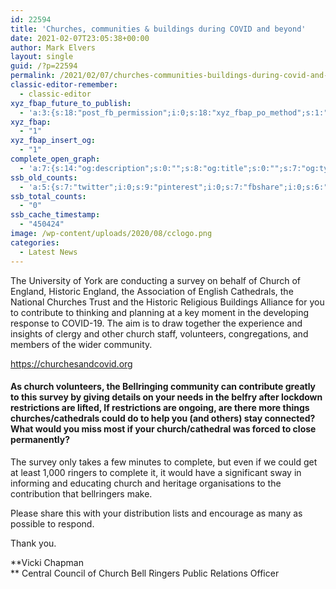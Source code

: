 ```yaml
---
id: 22594
title: 'Churches, communities & buildings during COVID and beyond'
date: 2021-02-07T23:05:38+00:00
author: Mark Elvers
layout: single
guid: /?p=22594
permalink: /2021/02/07/churches-communities-buildings-during-covid-and-beyond/
classic-editor-remember:
  - classic-editor
xyz_fbap_future_to_publish:
  - 'a:3:{s:18:"post_fb_permission";i:0;s:18:"xyz_fbap_po_method";s:1:"2";s:16:"xyz_fbap_message";s:62:"News item added to the CCCBR website: {POST_TITLE} {PERMALINK}";}'
xyz_fbap:
  - "1"
xyz_fbap_insert_og:
  - "1"
complete_open_graph:
  - 'a:7:{s:14:"og:description";s:0:"";s:8:"og:title";s:0:"";s:7:"og:type";s:0:"";s:12:"twitter:card";s:7:"summary";s:15:"twitter:creator";s:0:"";s:19:"twitter:description";s:0:"";s:8:"og:image";s:0:"";}'
ssb_old_counts:
  - 'a:5:{s:7:"twitter";i:0;s:9:"pinterest";i:0;s:7:"fbshare";i:0;s:6:"reddit";i:0;s:6:"tumblr";N;}'
ssb_total_counts:
  - "0"
ssb_cache_timestamp:
  - "450424"
image: /wp-content/uploads/2020/08/cclogo.png
categories:
  - Latest News
---
```

The University of York are conducting a survey on behalf of Church of England, Historic England, the Association of English Cathedrals, the National Churches Trust and the Historic Religious Buildings Alliance for you to contribute to thinking and planning at a key moment in the developing response to COVID-19. The aim is to draw together the experience and insights of clergy and other church staff, volunteers, congregations, and members of the wider community.

<https://churchesandcovid.org>

#### As church volunteers, the Bellringing community can contribute greatly to this survey by giving details on your needs in the belfry after lockdown restrictions are lifted, If restrictions are ongoing, are there more things churches/cathedrals could do to help you (and others) stay connected? What would you miss most if your church/cathedral was forced to close permanently?

The survey only takes a few minutes to complete, but even if we could get at least 1,000 ringers to complete it, it would have a significant sway in informing and educating church and heritage organisations to the contribution that bellringers make.

Please share this with your distribution lists and encourage as many as possible to respond.

Thank you.

**Vicki Chapman  
** Central Council of Church Bell Ringers Public Relations Officer
